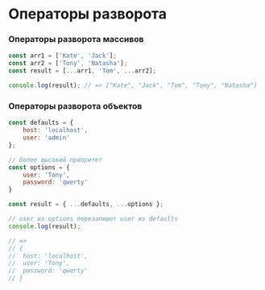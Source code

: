 # Операторы разворота

<!-- xxxxxxxxxxxxxxxxxxxxxxxxxxxxxxxxxxxxxxxxxxxxxxxxxxxxxxx -->
### Операторы разворота массивов
<!-- xxxxxxxxxxxxxxxxxxxxxxxxxxxxxxxxxxxxxxxxxxxxxxxxxxxxxxx -->
```js
const arr1 = ['Kate', 'Jack'];
const arr2 = ['Tony', 'Natasha'];
const result = [...arr1, 'Tom', ...arr2];

console.log(result); // => ["Kate", "Jack", "Tom", "Tony", "Natasha"]
```

<!-- xxxxxxxxxxxxxxxxxxxxxxxxxxxxxxxxxxxxxxxxxxxxxxxxxxxxxxx -->
### Операторы разворота объектов
<!-- xxxxxxxxxxxxxxxxxxxxxxxxxxxxxxxxxxxxxxxxxxxxxxxxxxxxxxx -->
```js
const defaults = {
	host: 'localhost',
	user: 'admin'
};

// более высокий приоритет
const options = {
	user: 'Tony',
	password: 'qwerty'
}

const result = { ...defaults, ...options };

// user из options перезапишет user из defaults
console.log(result);

// =>
// {
// 	host: 'localhost',
// 	user: 'Tony',
// 	password: 'qwerty'
// }
```
